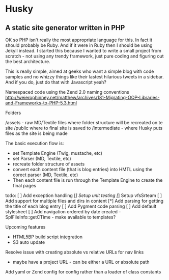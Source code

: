 # Husky
## A static site generator written in PHP

OK so PHP isn't really the most appropriate language for this. In fact it should probably be Ruby. And if it were in Ruby
then I should be using Jekyll instead. I started this because I wanted to write a small project from scratch - not using
any trendy framework, just pure coding and figuring out the best architecture.

This is really simple, aimed at geeks who want a simple blog with code samples and no whizzy things like their lastest
hilarious tweets in a sidebar. And if you do, just do that with Javascript yeah?

Namespaced code using the Zend 2.0 naming conventions
http://weierophinney.net/matthew/archives/181-Migrating-OOP-Libraries-and-Frameworks-to-PHP-5.3.html

Folders

/assets - raw MD/Textile files where folder structure will be recreated on te site
/public where to final site is saved to
/intermediate - where Husky puts files as the site is being made

The basic execution flow is:
* set Template Engine (Twig, mustache, etc)
* set Parser (MD, Textile, etc)
* recreate folder structure of assets
* convert each content file (that is blog entries) into HMTL using the corect parser (MD, Textile, etc)
* Then each content file is run through the Template Engine to create the final pages

todo:
[ ] Add exception handling
[*] Setup unit testing
[*] Setup vfsSrteam
[ ] Add support for multiple files and dirs in content
[*] Add parsing for getting the title of each blog entry
[ ] Add Pygment code parsing
[ ] Add default stylesheet
[ ] Add navigation ordered by date created - SplFileInfo::getCTime - make available to templates?



Upcoming features
* HTML5BP build script integration
* S3 auto update

Resolve issue with creating absolute vs relative URLs for nav links
- maybe have a project URL - can be either a URL or absolute path

Add yaml or Zend config for config rather than a loader of class constants

